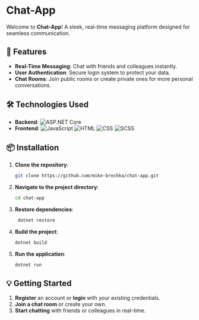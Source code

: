 
# Chat-App

Welcome to **Chat-App**! A sleek, real-time messaging platform designed for seamless communication.

## 🚀 Features

- **Real-Time Messaging**: Chat with friends and colleagues instantly.
- **User Authentication**: Secure login system to protect your data.
- **Chat Rooms**: Join public rooms or create private ones for more personal conversations.

## 🛠 Technologies Used

- **Backend**: ![ASP.NET Core](https://img.shields.io/badge/ASP.NET%20Core-512BD4?style=for-the-badge&logo=dotnet&logoColor=white)
- **Frontend**: ![JavaScript](https://img.shields.io/badge/JavaScript-F7DF1E?style=for-the-badge&logo=javascript&logoColor=black) ![HTML](https://img.shields.io/badge/HTML-E34F26?style=for-the-badge&logo=html5&logoColor=white) ![CSS](https://img.shields.io/badge/CSS-1572B6?style=for-the-badge&logo=css3&logoColor=white) ![SCSS](https://img.shields.io/badge/SCSS-CC6699?style=for-the-badge&logo=sass&logoColor=white)

## 📦 Installation

1. **Clone the repository**:
    ```sh
    git clone https://github.com/mike-brechka/chat-app.git
    ```
2. **Navigate to the project directory**:
    ```sh
    cd chat-app
    ```
3. **Restore dependencies**:
   ```sh
    dotnet restore
    ```
4. **Build the project**:
    ```sh
    dotnet build
    ```
5. **Run the application**:
    ```sh
    dotnet run
    ```

## 💡 Getting Started

1. **Register** an account or **login** with your existing credentials.
2. **Join a chat room** or create your own.
3. **Start chatting** with friends or colleagues in real-time.
